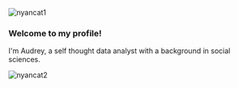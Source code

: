 ![nyancat1](https://user-images.githubusercontent.com/107768549/216374623-84255245-f91d-483d-a040-3d6d6488bd02.gif)


### **Welcome to my profile!** 

I'm Audrey, a self thought data analyst with a background in social sciences.


![nyancat2](https://user-images.githubusercontent.com/107768549/216374628-b1f8f39f-49ac-4cf3-8f5f-f3ccebf5e033.gif)
